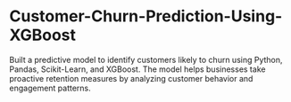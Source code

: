# Customer-Churn-Prediction-Using-XGBoost
Built a predictive model to identify customers likely to churn using Python, Pandas, Scikit-Learn, and XGBoost. The model helps businesses take proactive retention measures by analyzing customer behavior and engagement patterns. 
